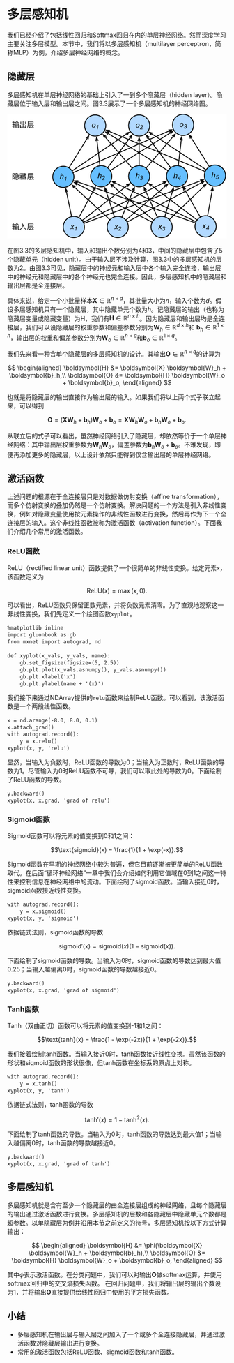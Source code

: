 # 多层感知机

我们已经介绍了包括线性回归和Softmax回归在内的单层神经网络。然而深度学习主要关注多层模型。本节中，我们将以多层感知机（multilayer perceptron，简称MLP）为例，介绍多层神经网络的概念。

## 隐藏层

多层感知机在单层神经网络的基础上引入了一到多个隐藏层（hidden layer）。隐藏层位于输入层和输出层之间。图3.3展示了一个多层感知机的神经网络图。

![带有隐藏层的多层感知机。它含有一个隐藏层，该层中有5个隐藏单元。](../img/mlp.svg)

在图3.3的多层感知机中，输入和输出个数分别为4和3，中间的隐藏层中包含了5个隐藏单元（hidden unit）。由于输入层不涉及计算，图3.3中的多层感知机的层数为2。由图3.3可见，隐藏层中的神经元和输入层中各个输入完全连接，输出层中的神经元和隐藏层中的各个神经元也完全连接。因此，多层感知机中的隐藏层和输出层都是全连接层。


具体来说，给定一个小批量样本$\boldsymbol{X} \in \mathbb{R}^{n \times d}$，其批量大小为$n$，输入个数为$d$。假设多层感知机只有一个隐藏层，其中隐藏单元个数为$h$。记隐藏层的输出（也称为隐藏层变量或隐藏变量）为$\boldsymbol{H}$，我们有$\boldsymbol{H} \in \mathbb{R}^{n \times h}$。因为隐藏层和输出层均是全连接层，我们可以设隐藏层的权重参数和偏差参数分别为$\boldsymbol{W}_h \in \mathbb{R}^{d \times h}$和 $\boldsymbol{b}_h \in \mathbb{R}^{1 \times h}$，输出层的权重和偏差参数分别为$\boldsymbol{W}_o \in \mathbb{R}^{h \times q}$和$\boldsymbol{b}_o \in \mathbb{R}^{1 \times q}$。

我们先来看一种含单个隐藏层的多层感知机的设计。其输出$\boldsymbol{O} \in \mathbb{R}^{n \times q}$的计算为

$$
\begin{aligned}
\boldsymbol{H} &= \boldsymbol{X} \boldsymbol{W}_h + \boldsymbol{b}_h,\\
\boldsymbol{O} &= \boldsymbol{H} \boldsymbol{W}_o + \boldsymbol{b}_o,
\end{aligned}      
$$

也就是将隐藏层的输出直接作为输出层的输入。如果我们将以上两个式子联立起来，可以得到

$$
\boldsymbol{O} = (\boldsymbol{X} \boldsymbol{W}_h + \boldsymbol{b}_h)\boldsymbol{W}_o + \boldsymbol{b}_o = \boldsymbol{X} \boldsymbol{W}_h\boldsymbol{W}_o + \boldsymbol{b}_h \boldsymbol{W}_o + \boldsymbol{b}_o.
$$

从联立后的式子可以看出，虽然神经网络引入了隐藏层，却依然等价于一个单层神经网络：其中输出层权重参数为$\boldsymbol{W}_h\boldsymbol{W}_o$，偏差参数为$\boldsymbol{b}_h \boldsymbol{W}_o + \boldsymbol{b}_o$。不难发现，即便再添加更多的隐藏层，以上设计依然只能得到仅含输出层的单层神经网络。


## 激活函数

上述问题的根源在于全连接层只是对数据做仿射变换（affine transformation），而多个仿射变换的叠加仍然是一个仿射变换。解决问题的一个方法是引入非线性变换，例如对隐藏变量使用按元素操作的非线性函数进行变换，然后再作为下一个全连接层的输入。这个非线性函数被称为激活函数（activation function）。下面我们介绍几个常用的激活函数。

### ReLU函数

ReLU（rectified linear unit）函数提供了一个很简单的非线性变换。给定元素$x$，该函数定义为

$$\text{ReLU}(x) = \max(x, 0).$$

可以看出，ReLU函数只保留正数元素，并将负数元素清零。为了直观地观察这一非线性变换，我们先定义一个绘图函数`xyplot`。

```{.python .input  n=6}
%matplotlib inline
import gluonbook as gb
from mxnet import autograd, nd

def xyplot(x_vals, y_vals, name):
    gb.set_figsize(figsize=(5, 2.5))
    gb.plt.plot(x_vals.asnumpy(), y_vals.asnumpy())
    gb.plt.xlabel('x')
    gb.plt.ylabel(name + '(x)')
```

我们接下来通过NDArray提供的`relu`函数来绘制ReLU函数。可以看到，该激活函数是一个两段线性函数。

```{.python .input  n=7}
x = nd.arange(-8.0, 8.0, 0.1)
x.attach_grad()
with autograd.record():
    y = x.relu()
xyplot(x, y, 'relu')
```

显然，当输入为负数时，ReLU函数的导数为0；当输入为正数时，ReLU函数的导数为1。尽管输入为0时ReLU函数不可导，我们可以取此处的导数为0。下面绘制了ReLU函数的导数。

```{.python .input}
y.backward()
xyplot(x, x.grad, 'grad of relu')
```

### Sigmoid函数

Sigmoid函数可以将元素的值变换到0和1之间：

$$\text{sigmoid}(x) = \frac{1}{1 + \exp(-x)}.$$

Sigmoid函数在早期的神经网络中较为普遍，但它目前逐渐被更简单的ReLU函数取代。在后面“循环神经网络”一章中我们会介绍如何利用它值域在0到1之间这一特性来控制信息在神经网络中的流动。下面绘制了sigmoid函数。当输入接近0时，sigmoid函数接近线性变换。

```{.python .input  n=8}
with autograd.record():
    y = x.sigmoid()
xyplot(x, y, 'sigmoid')
```

依据链式法则，sigmoid函数的导数

$$\text{sigmoid}'(x) = \text{sigmoid}(x)\left(1-\text{sigmoid}(x)\right).$$


下面绘制了sigmoid函数的导数。当输入为0时，sigmoid函数的导数达到最大值0.25；当输入越偏离0时，sigmoid函数的导数越接近0。

```{.python .input}
y.backward()
xyplot(x, x.grad, 'grad of sigmoid')
```

### Tanh函数

Tanh（双曲正切）函数可以将元素的值变换到-1和1之间：

$$\text{tanh}(x) = \frac{1 - \exp(-2x)}{1 + \exp(-2x)}.$$

我们接着绘制tanh函数。当输入接近0时，tanh函数接近线性变换。虽然该函数的形状和sigmoid函数的形状很像，但tanh函数在坐标系的原点上对称。

```{.python .input  n=9}
with autograd.record():
    y = x.tanh()
xyplot(x, y, 'tanh')
```

依据链式法则，tanh函数的导数

$$\text{tanh}'(x) = 1 - \text{tanh}^2(x).$$

下面绘制了tanh函数的导数。当输入为0时，tanh函数的导数达到最大值1；当输入越偏离0时，tanh函数的导数越接近0。

```{.python .input}
y.backward()
xyplot(x, x.grad, 'grad of tanh')
```

## 多层感知机

多层感知机就是含有至少一个隐藏层的由全连接层组成的神经网络，且每个隐藏层的输出通过激活函数进行变换。多层感知机的层数和各隐藏层中隐藏单元个数都是超参数。以单隐藏层为例并沿用本节之前定义的符号，多层感知机按以下方式计算输出：

$$
\begin{aligned}
\boldsymbol{H} &= \phi(\boldsymbol{X} \boldsymbol{W}_h + \boldsymbol{b}_h),\\
\boldsymbol{O} &= \boldsymbol{H} \boldsymbol{W}_o + \boldsymbol{b}_o,
\end{aligned}
$$

其中$\phi$表示激活函数。在分类问题中，我们可以对输出$\boldsymbol{O}$做softmax运算，并使用softmax回归中的交叉熵损失函数。
在回归问题中，我们将输出层的输出个数设为1，并将输出$\boldsymbol{O}$直接提供给线性回归中使用的平方损失函数。



## 小结

* 多层感知机在输出层与输入层之间加入了一个或多个全连接隐藏层，并通过激活函数对隐藏层输出进行变换。
* 常用的激活函数包括ReLU函数、sigmoid函数和tanh函数。


